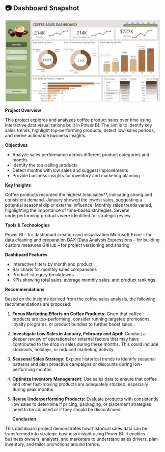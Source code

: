 ## 📷 Dashboard Snapshot

![Coffee Sales Dashboard](./dashboard.png)

**Project Overview**

This project explores and analyzes coffee product sales over time using interactive data visualizations built in Power BI. The aim is to identify key sales trends, highlight top-performing products, detect low-sales periods, and derive actionable business insights.

**Objectives**

* Analyze sales performance across different product categories and months
* Identify the top-selling products
* Detect months with low sales and suggest improvements
* Provide business insights for inventory and marketing planning

**Key Insights**

Coffee products recorded the highest total sales**, indicating strong and consistent demand.
January showed the lowest sales, suggesting a potential seasonal dip or external influence.
Monthly sales trends varied, highlighting the importance of time-based strategies.
Several underperforming products were identified for strategic review.

**Tools & Technologies**

Power BI – for dashboard creation and visualization
Microsoft Excel – for data cleaning and preparation
DAX (Data Analysis Expressions – for building custom measures
GitHub – for project versioning and sharing

**Dashboard Features**

* Interactive filters by month and product
* Bar charts for monthly sales comparisons
* Product category breakdowns
* KPIs showing total sales, average monthly sales, and product rankings

**Recommendations**

Based on the insights derived from the coffee sales analysis, the following recommendations are proposed:

1. **Focus Marketing Efforts on Coffee Products:**
   Given that coffee products are top-performing, consider running targeted promotions, loyalty programs, or product bundles to further boost sales.

2. **Investigate Low Sales in January, February and April:**
   Conduct a deeper review of operational or external factors that may have contributed to the drop in sales during these months. This could include stockouts, holidays, or reduced marketing activity.

3. **Seasonal Sales Strategy:**
   Explore historical trends to identify seasonal patterns and plan proactive campaigns or discounts during low-performing months.

4. **Optimize Inventory Management:**
   Use sales data to ensure that coffee and other fast-moving products are adequately stocked, especially during peak months.

5. **Revise Underperforming Products:**
   Evaluate products with consistently low sales to determine if pricing, packaging, or placement strategies need to be adjusted or if they should be discontinued.

   **Conclusion**
   
This dashboard project demonstrates how historical sales data can be transformed into strategic business insight using Power BI. It enables business owners, analysts, and marketers to understand sales drivers, plan inventory, and tailor promotions around trends.
